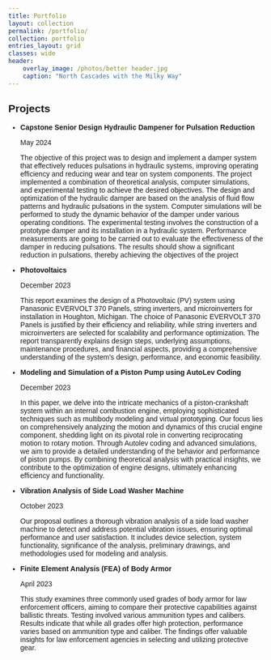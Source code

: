 ```yaml
---
title: Portfolio
layout: collection
permalink: /portfolio/
collection: portfolio
entries_layout: grid
classes: wide
header:
    overlay_image: /photos/better header.jpg
    caption: "North Cascades with the Milky Way"
---
```


<html>


<style>
        body {
            font-family: Arial, sans-serif;
            margin: 0px;
        }
        .title {
            font-weight: bold;
        }
        .experience {
            margin-bottom: 20px;
        }
        .image {
            float: right; /* Float the image to the right */
            width: 375px; /* Set the width of the image as desired */
        }
</style>
<body>


<div class="content">
    <div class="experience">
        <h2>Projects</h2>
        <ul>
             <li>
                <strong>Capstone Senior Design Hydraulic Dampener for Pulsation Reduction</strong> <a href="/assets/docs/Hydraulic_Damper_for_Pulsation_Reduction_Final_Report.pdf" target="_blank"><i class="fa fa-link" aria-hidden="true"></i></a>
                <p><span class="date">May 2024</span></p>
                <p>The objective of this project was to design and implement a damper system
                    that effectively reduces pulsations in hydraulic systems, improving operating efficiency
                    and reducing wear and tear on system components. The project implemented
                    a combination of theoretical analysis, computer simulations, and experimental
                    testing to achieve the desired objectives.
                    The design and optimization of the hydraulic damper are based on the analysis
                    of fluid flow patterns and hydraulic pulsations in the system. Computer simulations
                    will be performed to study the dynamic behavior of the damper under
                    various operating conditions. The experimental testing involves the construction
                    of a prototype damper and its installation in a hydraulic system. Performance
                    measurements are going to be carried out to evaluate the effectiveness of the
                    damper in reducing pulsations. The results should show a significant reduction
                    in pulsations, thereby achieving the objectives of the project</p>
            </li>
            <li>
                <strong>Photovoltaics</strong> <a href="/assets/docs/Photovoltaics_Project.pdf" target="_blank"><i class="fa fa-link" aria-hidden="true"></i></a>
                <p><span class="date">December 2023</span></p>
                <p>This report examines the design of a Photovoltaic (PV) system using Panasonic EVERVOLT 370 Panels, string inverters, and microinverters for installation in Houghton, Michigan. The choice of Panasonic EVERVOLT 370 Panels is justified by their efficiency and reliability, while string inverters and microinverters are selected for scalability and performance optimization. The report transparently explains design steps, underlying assumptions, maintenance procedures, and financial aspects, providing a comprehensive understanding of the system's design, performance, and economic feasibility.</p>
            </li>
            <li>
                <strong>Modeling and Simulation of a Piston Pump using AutoLev Coding</strong> <a href="/assets/docs/Piston Pump Analysis.pdf" target="_blank"><i class="fa fa-link" aria-hidden="true"></i></a>
                <p><span class="date">December 2023</span></p>
                <p>In this paper, we delve into the intricate mechanics of a piston-crankshaft system within an internal combustion engine, employing sophisticated techniques such as multibody modeling and virtual prototyping. Our focus lies on comprehensively analyzing the motion and dynamics of this crucial engine component, shedding light on its pivotal role in converting reciprocating motion to rotary motion. Through Autolev coding and advanced simulations, we aim to provide a detailed understanding of the behavior and performance of piston pumps. By combining theoretical analysis with practical insights, we contribute to the optimization of engine designs, ultimately enhancing efficiency and functionality.</p>
            </li>
            <li>
                <strong>Vibration Analysis of Side Load Washer Machine</strong> <a href="/assets/docs/Vibration_Analysis.pdf" target="_blank"><i class="fa fa-link" aria-hidden="true"></i></a>
                <p><span class="date">October 2023</span></p>
                <p>Our proposal outlines a thorough vibration analysis of a side load washer machine to detect and address potential vibration issues, ensuring optimal performance and user satisfaction. It includes device selection, system functionality, significance of the analysis, preliminary drawings, and methodologies used for modeling and analysis.</p>
            </li>
            <li>
                <strong>Finite Element Analysis (FEA) of Body Armor</strong> <a href="/assets/docs/FEA_Final_Paper.pdf" target="_blank"><i class="fa fa-link" aria-hidden="true"></i></a>
                <p><span class="date">April 2023</span></p>
                <p>This study examines three commonly used grades of body armor for law enforcement officers, aiming to compare their protective capabilities against ballistic threats. Testing involved various ammunition types and calibers. Results indicate that while all grades offer high protection, performance varies based on ammunition type and caliber. The findings offer valuable insights for law enforcement agencies in selecting and utilizing protective gear.</p>
            </li>
        </ul>
    </div>
</div>